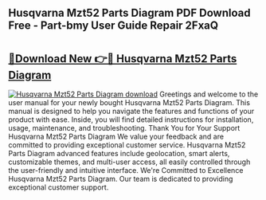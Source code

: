 ## Husqvarna Mzt52 Parts Diagram PDF Download Free - Part-bmy User Guide Repair 2FxaQ

# <h2><a href="http://dfubvzr.blite.top/?on=Husqvarna+Mzt52+Parts+Diagram">🔗Download New 👉🔴 Husqvarna Mzt52 Parts Diagram</a></h2>

[![Husqvarna Mzt52 Parts Diagram download](https://i.imgur.com/lujVjoI.png)](http://dfubvzr.blite.top/?on=Husqvarna+Mzt52+Parts+Diagram)
Greetings and welcome to the user manual for your newly bought Husqvarna Mzt52 Parts Diagram. This manual is designed to help you navigate the features and functions of your product with ease. Inside, you will find detailed instructions for installation, usage, maintenance, and troubleshooting. Thank You for Your Support Husqvarna Mzt52 Parts Diagram We value your feedback and are committed to providing exceptional customer service. Husqvarna Mzt52 Parts Diagram advanced features include geolocation, smart alerts, customizable themes, and multi-user access, all easily controlled through the user-friendly and intuitive interface. We're Committed to Excellence Husqvarna Mzt52 Parts Diagram. Our team is dedicated to providing exceptional customer support.
